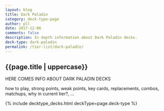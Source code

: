 ```yaml
---
layout: blog
title: Dark Paladin
category: deck-type-page
author: pll
date: 2017-12-06
comments: false
description: In depth information about Dark Paladin decks.
deck-type: dark-paladin
permalink: /tier-list/dark-paladin/ 
---
```


<div class="section">
    <h2>{{page.title | uppercase}}</h2>
    <p>HERE COMES INFO ABOUT DARK PALADIN DECKS</p>
    <p>how to play, strong points, weak points, key cards, replacements, combos, matchups, why in current tier?, ...</p>
</div>

{% include decktype_decks.html deckType=page.deck-type %}